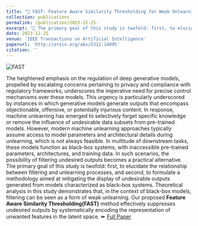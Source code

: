 ```yaml
---
title: "📝 FAST: Feature Aware Similarity Thresholding for Weak Unlearning in Black-Box Generative Models"
collection: publications
permalink: /publication/2023-12-25- 
excerpt: '🎯 The primary goal of this study is twofold: first, to elucidate the relationship between filtering and unlearning processes, and second, to formulate a methodology aimed at mitigating the display of undesirable outputs generated from models characterized as black-box systems.'
date: 2023-12-25
venue: 'IEEE Transactions on Artificial Intelligence'
paperurl: 'http://arxiv.org/abs/2312.14895'
citation: ''
---
```

![FAST](/images/FAST.drawio.png#right)

The heightened emphasis on the regulation of deep generative models, propelled by escalating concerns pertaining to privacy and compliance with regulatory frameworks, underscores the imperative need for precise control mechanisms over these models. This urgency is particularly underscored by instances in which generative models generate outputs that encompass objectionable, offensive, or potentially injurious content. In response, machine unlearning has emerged to selectively forget specific knowledge or remove the influence of undesirable data subsets from pre-trained models. However, modern machine unlearning approaches typically assume access to model parameters and architectural details during unlearning, which is not always feasible. In multitude of downstream tasks, these models function as black-box systems, with inaccessible pre-trained parameters, architectures, and training data. In such scenarios, the possibility of filtering undesired outputs becomes a practical alternative. The primary goal of this study is twofold: first, to elucidate the relationship between filtering and unlearning processes, and second, to formulate a methodology aimed at mitigating the display of undesirable outputs generated from models characterized as black-box systems. Theoretical analysis in this study demonstrates that, in the context of black-box models, filtering can be seen as a form of weak unlearning. Our proposed **Feature Aware Similarity Thresholding(FAST)** method effectively suppresses undesired outputs by systematically encoding the representation of unwanted features in the latent space. ⏩ [Full Paper](http://arxiv.org/abs/2312.14895)
